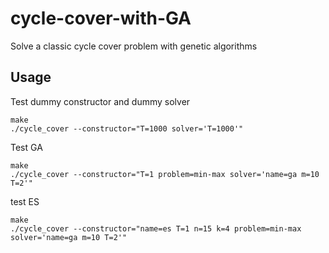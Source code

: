 # cycle-cover-with-GA
Solve a classic cycle cover problem with genetic algorithms

## Usage

Test dummy constructor and dummy solver

```
make
./cycle_cover --constructor="T=1000 solver='T=1000'"
```

Test GA
```
make
./cycle_cover --constructor="T=1 problem=min-max solver='name=ga m=10 T=2'"
```

test ES
```
make
./cycle_cover --constructor="name=es T=1 n=15 k=4 problem=min-max solver='name=ga m=10 T=2'"
```